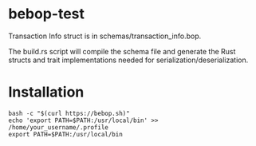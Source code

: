 # bebop-test

Transaction Info struct is in schemas/transaction_info.bop.

The build.rs script will compile the schema file and generate the Rust structs and trait implementations needed for serialization/deserialization.

# Installation
```
bash -c "$(curl https://bebop.sh)"
echo 'export PATH=$PATH:/usr/local/bin' >> /home/your_username/.profile
export PATH=$PATH:/usr/local/bin
```